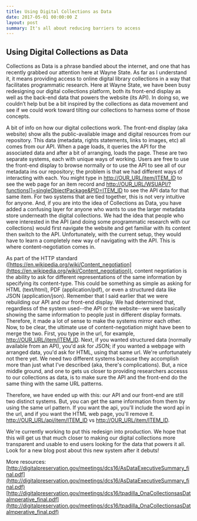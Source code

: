 ```yaml
---
title: Using Digital Collections as Data
date: 2017-05-01 00:00:00 Z
layout: post
summary: It's all about reducing barriers to access
---
```


## Using Digital Collections as Data

Collections as Data is a phrase bandied about the internet, and one that has recently grabbed our attention here at Wayne State. As far as I understand it, it means providing access to online digital library collections in a way that facilitates programmatic research. Here at Wayne State, we have been busy redesigning our digital collections platform, both its front-end display as well as the back-end data that powers the website (its API). In doing so, we couldn’t help but be a bit inspired by the collections as data movement and see if we could work toward tilting our collections to harness some of those concepts. 

A bit of info on how our digital collections work. The front-end display (aka website) show alls the public-available image and digital resources from our repository. This data (metadata, rights statements, links to images, etc) all comes from our API. When a page loads, it queries the API for the associated data and after a bit of arranging, loads the page. These are two separate systems, each with unique ways of working. Users are free to use the front-end display to browse normally or to use the API to see all of our metadata ins our repository; the problem is that we had different ways of interacting with each. You might type in [http://OUR_URL/item/ITEM_ID](http://OUR_URL/item/ITEM_ID) to see the web page for an item record and [http://OUR_URL/WSUAPI/?functions[]=singleObjectPackage&PID=ITEM_ID](http://OUR_URL/WSUAPI/?functions[]=singleObjectPackage&PID=ITEM_ID) to see the API data for that same item. For two systems that are tied together, this is not very intuitive for anyone. And, if you are into the idea of Collections as Data, you have added a confusing layer for anyone who wants to use the larger metadata store underneath the digital collections. We had the idea that people who were interested in the API (and doing some programmatic research with our collections) would first navigate the website and get familiar with its content then switch to the API. Unfortunately, with the current setup, they would have to learn a completely new way of navigating with the API. This is where content-negotiation comes in.

As part of the HTTP standard ([https://en.wikipedia.org/wiki/Content_negotiation](https://en.wikipedia.org/wiki/Content_negotiation)), content negotiation is the ability to ask for different representations of the same information by specifying its content-type. This could be something as simple as asking for HTML (text/html), PDF (application/pdf), or even a structured data like JSON (application/json). Remember that I said earlier that we were rebuilding our API and our front-end display. We had determined that, regardless of the system used--the API or the website--we were basically showing the same information to people just in different display formats. Therefore, it made a lot of sense to make the systems mirror each other. Now, to be clear, the ultimate use of content-negotiation might have been to merge the two. First, you type in the url, for example, [http://OUR_URL/item/ITEM_ID](http://OUR_URL/item/ITEM_ID). Next, if you wanted structured data (normally available from an API), you'd ask for JSON; if you wanted a webpage with arranged data, you'd ask for HTML, using that same url. We're unfortunately not there yet. We need two different systems because they accomplish more than just what I've described (aka, there's complications). But, a nice middle ground, and one to gets us closer to providing researchers accesss to our collections as data, is to make sure the API and the front-end do the same thing with the same URL patterns.

Therefore, we have ended up with this: our API and our front-end are still two distinct systems. But, you can get the same information from them by using the same url pattern. If you want the api, you'll include the word api in the url, and if you want the HTML web page, you'll remove it. [http://OUR_URL/api/item/ITEM_ID](http://OUR_URL/api/item/ITEM_ID) vs [http://OUR_URL/item/ITEM_ID](http://OUR_URL/item/ITEM_ID).

We're currently working to put this redesign into production. We hope that this will get us that much closer to making our digital collections more transparent and usable to end users looking for the data that powers it all. Look for a new blog post about this new system after it debuts!


More resources:
[http://digitalpreservation.gov/meetings/dcs16/AsDataExecutiveSummary_final.pdf](http://digitalpreservation.gov/meetings/dcs16/AsDataExecutiveSummary_final.pdf)
[http://digitalpreservation.gov/meetings/dcs16/tpadilla_OnaCollectionsasDataImperative_final.pdf](http://digitalpreservation.gov/meetings/dcs16/tpadilla_OnaCollectionsasDataImperative_final.pdf)

